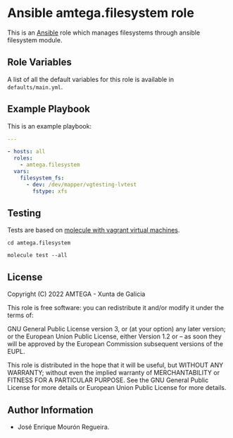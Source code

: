 # Ansible amtega.filesystem role

This is an [Ansible](http://www.ansible.com) role which manages filesystems through ansible filesystem module.

## Role Variables

A list of all the default variables for this role is available in `defaults/main.yml`.

## Example Playbook

This is an example playbook:

```yaml
---

- hosts: all
  roles:
    - amtega.filesystem
  vars:
    filesystem_fs:
      - dev: /dev/mapper/vgtesting-lvtest
        fstype: xfs
```

## Testing

Tests are based on [molecule with vagrant virtual machines](https://molecule.readthedocs.io/en/latest/installation.html).

```shell
cd amtega.filesystem

molecule test --all
```

## License

Copyright (C) 2022 AMTEGA - Xunta de Galicia

This role is free software: you can redistribute it and/or modify it under the terms of:

GNU General Public License version 3, or (at your option) any later version; or the European Union Public License, either Version 1.2 or – as soon they will be approved by the European Commission ­subsequent versions of the EUPL.

This role is distributed in the hope that it will be useful, but WITHOUT ANY WARRANTY; without even the implied warranty of MERCHANTABILITY or FITNESS FOR A PARTICULAR PURPOSE.  See the GNU General Public License for more details or European Union Public License for more details.

## Author Information

- José Enrique Mourón Regueira.
